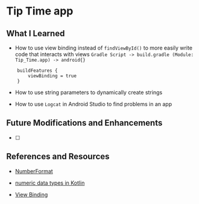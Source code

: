 # Tip Time app


## What I Learned

* How to use view binding instead of ```findViewById()``` to more easily write code that interacts with views
    ```Gradle Script -> build.gradle (Module: Tip_Time.app) -> android{}```
````
    buildFeatures {
        viewBinding = true
    }
````

* How to use string parameters to  dynamically create strings

* How to use ```Logcat``` in Android Studio to find problems in an app

## Future Modifications and Enhancements

-[ ]

## References and Resources

* [NumberFormat](https://developer.android.com/reference/java/text/NumberFormat)

* [numeric data types in Kotlin](https://kotlinlang.org/docs/basic-types.html#numbers)

* [View Binding](https://developer.android.com/topic/libraries/view-binding)